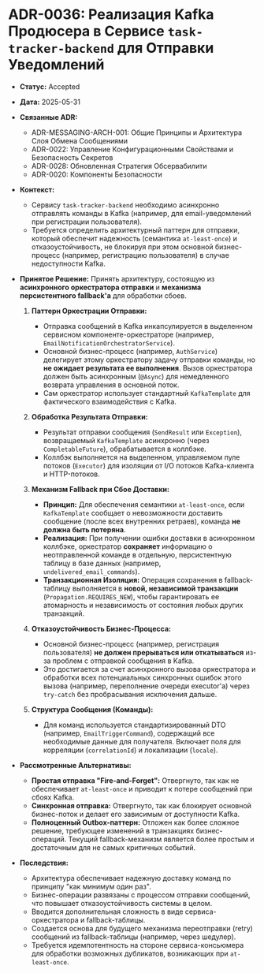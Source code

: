 # ADR-0036: Реализация Kafka Продюсера в Сервисе `task-tracker-backend` для Отправки Уведомлений

*   **Статус:** Accepted
*   **Дата:** 2025-05-31
*   **Связанные ADR:**
    *   ADR-MESSAGING-ARCH-001: Общие Принципы и Архитектура Слоя Обмена Сообщениями
    *   ADR-0022: Управление Конфигурационными Свойствами и Безопасность Секретов
    *   ADR-0028: Обновленная Стратегия Обсервабилити
    *   ADR-0020: Компоненты Безопасности
*   **Контекст:**
    *   Сервису `task-tracker-backend` необходимо асинхронно отправлять команды в Kafka (например, для email-уведомлений при регистрации пользователя).
    *   Требуется определить архитектурный паттерн для отправки, который обеспечит надежность (семантика `at-least-once`) и отказоустойчивость, не блокируя при этом основной бизнес-процесс (например, регистрацию пользователя) в случае недоступности Kafka.

*   **Принятое Решение:**
    Принять архитектуру, состоящую из **асинхронного оркестратора отправки** и **механизма персистентного fallback'а** для обработки сбоев.

    1.  **Паттерн Оркестрации Отправки:**
        *   Отправка сообщений в Kafka инкапсулируется в выделенном сервисном компоненте-оркестраторе (например, `EmailNotificationOrchestratorService`).
        *   Основной бизнес-процесс (например, `AuthService`) делегирует этому оркестратору задачу отправки команды, но **не ожидает результата ее выполнения**. Вызов оркестратора должен быть асинхронным (`@Async`) для немедленного возврата управления в основной поток.
        *   Сам оркестратор использует стандартный `KafkaTemplate` для фактического взаимодействия с Kafka.

    2.  **Обработка Результата Отправки:**
        *   Результат отправки сообщения (`SendResult` или `Exception`), возвращаемый `KafkaTemplate` асинхронно (через `CompletableFuture`), обрабатывается в коллбэке.
        *   Коллбэк выполняется на выделенном, управляемом пуле потоков (`Executor`) для изоляции от I/O потоков Kafka-клиента и HTTP-потоков.

    3.  **Механизм Fallback при Сбое Доставки:**
        *   **Принцип:** Для обеспечения семантики `at-least-once`, если `KafkaTemplate` сообщает о невозможности доставить сообщение (после всех внутренних ретраев), команда **не должна быть потеряна**.
        *   **Реализация:** При получении ошибки доставки в асинхронном коллбэке, оркестратор **сохраняет** информацию о неотправленной команде в отдельную, персистентную таблицу в базе данных (например, `undelivered_email_commands`).
        *   **Транзакционная Изоляция:** Операция сохранения в fallback-таблицу выполняется в **новой, независимой транзакции** (`Propagation.REQUIRES_NEW`), чтобы гарантировать ее атомарность и независимость от состояния любых других транзакций.

    4.  **Отказоустойчивость Бизнес-Процесса:**
        *   Основной бизнес-процесс (например, регистрация пользователя) **не должен прерываться или откатываться** из-за проблем с отправкой сообщения в Kafka.
        *   Это достигается за счет асинхронного вызова оркестратора и обработки всех потенциальных синхронных ошибок этого вызова (например, переполнение очереди executor'а) через `try-catch` без пробрасывания исключения дальше.

    5.  **Структура Сообщения (Команды):**
        *   Для команд используется стандартизированный DTO (например, `EmailTriggerCommand`), содержащий все необходимые данные для получателя. Включает поля для корреляции (`correlationId`) и локализации (`locale`).

*   **Рассмотренные Альтернативы:**
    *   **Простая отправка "Fire-and-Forget":** Отвергнуто, так как не обеспечивает `at-least-once` и приводит к потере сообщений при сбоях Kafka.
    *   **Синхронная отправка:** Отвергнуто, так как блокирует основной бизнес-поток и делает его зависимым от доступности Kafka.
    *   **Полноценный Outbox-паттерн:** Отложен как более сложное решение, требующее изменений в транзакциях бизнес-операций. Текущий fallback-механизм является более простым и достаточным для не самых критичных событий.

*   **Последствия:**
    *   Архитектура обеспечивает надежную доставку команд по принципу "как минимум один раз".
    *   Бизнес-операции развязаны с процессом отправки сообщений, что повышает отказоустойчивость системы в целом.
    *   Вводится дополнительная сложность в виде сервиса-оркестратора и fallback-таблицы.
    *   Создается основа для будущего механизма переотправки (retry) сообщений из fallback-таблицы (например, через шедулер).
    *   Требуется идемпотентность на стороне сервиса-консьюмера для обработки возможных дубликатов, возникающих при `at-least-once`.